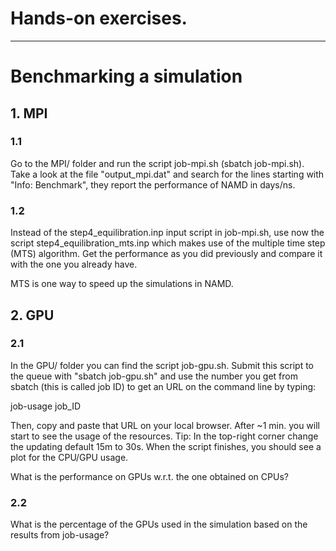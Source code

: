 # Hands-on exercises. 

---
# Benchmarking a simulation

## 1. MPI 

### 1.1

Go to the MPI/ folder and run the script job-mpi.sh (sbatch job-mpi.sh). Take a look
at the file "output_mpi.dat" and search for the lines starting with "Info: Benchmark", 
they report the performance of NAMD in days/ns. 

### 1.2

Instead of the step4_equilibration.inp input script in job-mpi.sh, use now the script
step4_equilibration_mts.inp which makes use of the multiple time step (MTS) algorithm.
Get the performance as you did previously and compare it with the one you already have.

MTS is one way to speed up the simulations in NAMD.

## 2. GPU

### 2.1

In the GPU/ folder you can find the script job-gpu.sh. Submit this script to the queue
with "sbatch job-gpu.sh" and use the number you get from sbatch (this is called 
job ID) to get an URL on the command line by typing:  

job-usage job_ID

Then, copy and paste that URL on your local browser. After ~1 min. you will start
to see the usage of the resources. Tip: In the top-right corner change the updating
default 15m to 30s. When the script finishes, you should see a plot for
the CPU/GPU usage. 

What is the performance on GPUs w.r.t. the one obtained on CPUs?

### 2.2

What is the percentage of the GPUs used in the simulation based on the results from
job-usage?

